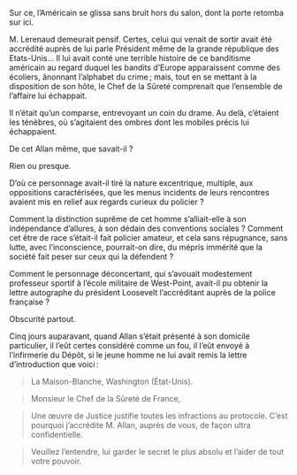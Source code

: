 Sur ce, l’Américain se glissa sans bruit hors du salon, dont la porte
retomba sur ici.

M. Lerenaud demeurait pensif. Certes, celui qui venait de sortir avait été
accrédité auprès de lui parle Président même de la grande république des
Etats-Unis… Il lui avait conté une terrible histoire de ce banditisme
américain au regard duquel les bandits d’Europe apparaissent comme des
écoliers, ânonnant l’alphabet du crime ; mais, tout en se mettant à la
disposition de son hôte, le Chef de la Sûreté comprenait que l’ensemble de
l’affaire lui échappait.

Il n’était qu’un comparse, entrevoyant un coin du drame. Au delà, c’étaient
les ténèbres, où s’agitaient des ombres dont les mobiles précis lui
échappaient.

De cet Allan même, que savait-il ?

Rien ou presque.

D’où ce personnage avait-il tiré la nature excentrique, multiple, aux
oppositions caractérisées, que les menus incidents de leurs rencontres avaient
mis en relief aux regards curieux du policier ?

Comment la distinction suprême de cet homme s’alliait-elle à son indépendance
d’allures, à son dédain des conventions sociales ? Comment cet être de race s’était-il fait policier amateur, et cela sans répugnance, sans lutte,
avec l’inconscience, pourrait-on dire, du mépris immérité que la société fait
peser sur ceux qui la défendent ?

Comment le personnage déconcertant, qui s’avouait modestement professeur
sportif à l’école militaire de West-Point, avait-il pu obtenir la lettre
autographe du président Loosevelt l’accréditant auprès de la police française ?

Obscurité partout.

Cinq jours auparavant, quand Allan s’était présenté à son domicile particulier,
il l’eût certes considéré comme un fou, il l’eût envoyé à l’infirmerie du
Dépôt, si le jeune homme ne lui avait remis la lettre d’introduction que voici :

> La Maison-Blanche, Washington (État-Unis).

> Monsieur le Chef de la Sûreté de France,

> Une œuvre de Justice justifie toutes les infractions au protocole. C’est pourquoi
  j’accrédite M. Allan, auprès de vous, de façon ultra confidentielle.

> Veuillez l’entendre, lui garder le secret le plus absolu et l’aider de tout
  votre pouvoir.
